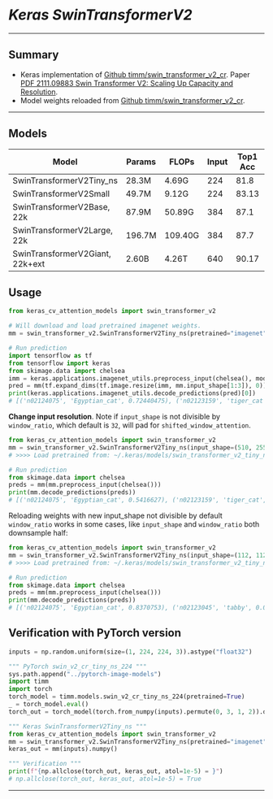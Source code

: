 # ___Keras SwinTransformerV2___
***

## Summary
  - Keras implementation of [Github timm/swin_transformer_v2_cr](https://github.com/rwightman/pytorch-image-models/blob/master/timm/models/swin_transformer_v2_cr.py). Paper [PDF 2111.09883 Swin Transformer V2: Scaling Up Capacity and Resolution](https://arxiv.org/pdf/2111.09883.pdf).
  - Model weights reloaded from [Github timm/swin_transformer_v2_cr](https://github.com/rwightman/pytorch-image-models/blob/master/timm/models/swin_transformer_v2_cr.py).
***

## Models
  | Model                           | Params | FLOPs   | Input | Top1 Acc | Download |
  | ------------------------------- | ------ | ------- | ----- | -------- | -------- |
  | SwinTransformerV2Tiny_ns        | 28.3M  | 4.69G   | 224   | 81.8     | [v2_tiny_ns_224_imagenet.h5](https://github.com/leondgarse/keras_cv_attention_models/releases/download/swin_transformer_v2/swin_transformer_v2_tiny_ns_224_imagenet.h5) |
  | SwinTransformerV2Small          | 49.7M  | 9.12G   | 224   | 83.13    | [v2_small_224_imagenet.h5](https://github.com/leondgarse/keras_cv_attention_models/releases/download/swin_transformer_v2/swin_transformer_v2_small_224_imagenet.h5) |
  | SwinTransformerV2Base, 22k      | 87.9M  | 50.89G  | 384   | 87.1     |          |
  | SwinTransformerV2Large, 22k     | 196.7M | 109.40G | 384   | 87.7     |          |
  | SwinTransformerV2Giant, 22k+ext | 2.60B  | 4.26T   | 640   | 90.17    |          |
## Usage
  ```py
  from keras_cv_attention_models import swin_transformer_v2

  # Will download and load pretrained imagenet weights.
  mm = swin_transformer_v2.SwinTransformerV2Tiny_ns(pretrained="imagenet")

  # Run prediction
  import tensorflow as tf
  from tensorflow import keras
  from skimage.data import chelsea
  imm = keras.applications.imagenet_utils.preprocess_input(chelsea(), mode='torch') # Chelsea the cat
  pred = mm(tf.expand_dims(tf.image.resize(imm, mm.input_shape[1:3]), 0)).numpy()
  print(keras.applications.imagenet_utils.decode_predictions(pred)[0])
  # [('n02124075', 'Egyptian_cat', 0.72440475), ('n02123159', 'tiger_cat', 0.0824333), ...]
  ```
  **Change input resolution**. Note if `input_shape` is not divisible by `window_ratio`, which default is `32`, will pad for `shifted_window_attention`.
  ```py
  from keras_cv_attention_models import swin_transformer_v2
  mm = swin_transformer_v2.SwinTransformerV2Tiny_ns(input_shape=(510, 255, 3), pretrained="imagenet")
  # >>>> Load pretrained from: ~/.keras/models/swin_transformer_v2_tiny_ns_224_imagenet.h5

  # Run prediction
  from skimage.data import chelsea
  preds = mm(mm.preprocess_input(chelsea()))
  print(mm.decode_predictions(preds))
  # [('n02124075', 'Egyptian_cat', 0.5416627), ('n02123159', 'tiger_cat', 0.17523797), ...]
  ```
  Reloading weights with new input_shape not divisible by default `window_ratio` works in some cases, like `input_shape` and `window_ratio` both downsample half:
  ```py
  from keras_cv_attention_models import swin_transformer_v2
  mm = swin_transformer_v2.SwinTransformerV2Tiny_ns(input_shape=(112, 112, 3), window_ratio=16, pretrained="imagenet")
  # >>>> Load pretrained from: ~/.keras/models/swin_transformer_v2_tiny_ns_224_imagenet.h5

  # Run prediction
  from skimage.data import chelsea
  preds = mm(mm.preprocess_input(chelsea()))
  print(mm.decode_predictions(preds))
  # [('n02124075', 'Egyptian_cat', 0.8370753), ('n02123045', 'tabby', 0.04485862), ...]
  ```
## Verification with PyTorch version
  ```py
  inputs = np.random.uniform(size=(1, 224, 224, 3)).astype("float32")

  """ PyTorch swin_v2_cr_tiny_ns_224 """
  sys.path.append("../pytorch-image-models")
  import timm
  import torch
  torch_model = timm.models.swin_v2_cr_tiny_ns_224(pretrained=True)
  _ = torch_model.eval()
  torch_out = torch_model(torch.from_numpy(inputs).permute(0, 3, 1, 2)).detach().numpy()

  """ Keras SwinTransformerV2Tiny_ns """
  from keras_cv_attention_models import swin_transformer_v2
  mm = swin_transformer_v2.SwinTransformerV2Tiny_ns(pretrained="imagenet", classifier_activation=None)
  keras_out = mm(inputs).numpy()

  """ Verification """
  print(f"{np.allclose(torch_out, keras_out, atol=1e-5) = }")
  # np.allclose(torch_out, keras_out, atol=1e-5) = True
  ```
***
